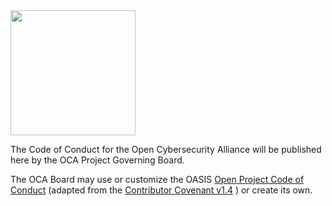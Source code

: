 <img src="/OCA-1.png" width="200">

The Code of Conduct for the Open Cybersecurity Alliance will be published here by the OCA Project Governing Board. 

The OCA Board may use or customize the OASIS [Open Project Code of Conduct](https://github.com/oasis-open-projects/documentation/blob/master/CODE_OF_CONDUCT.md) (adapted from the [Contributor Covenant v1.4](https://www.contributor-covenant.org/version/1/4/code-of-conduct.html) ) or create its own.

